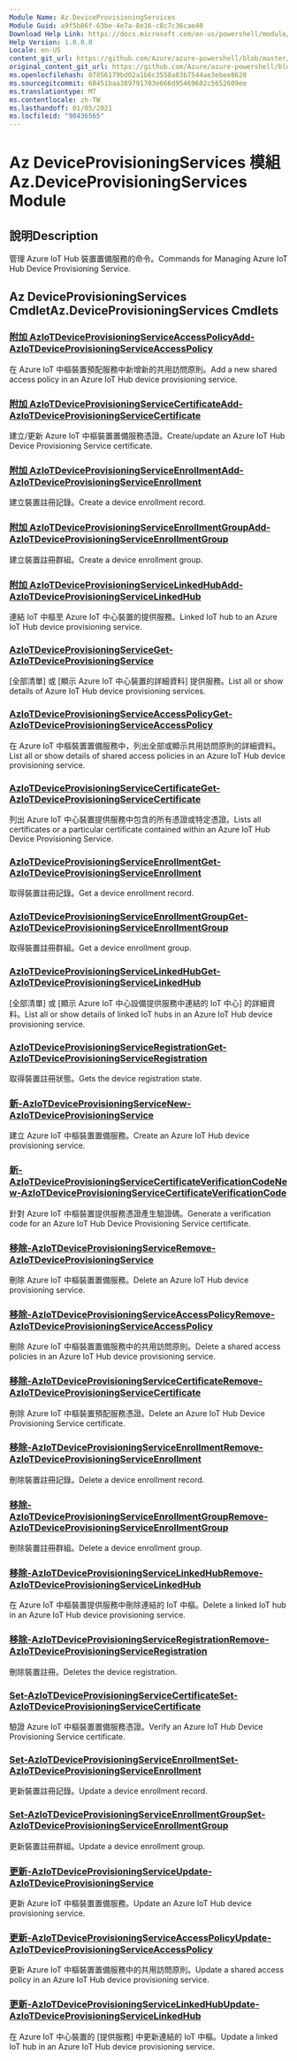 ```yaml
---
Module Name: Az.DeviceProvisioningServices
Module Guid: a9f5b86f-63be-4e7a-8e16-c8c7c36cae40
Download Help Link: https://docs.microsoft.com/en-us/powershell/module/az.deviceprovisioningservices
Help Version: 1.0.0.0
Locale: en-US
content_git_url: https://github.com/Azure/azure-powershell/blob/master/src/DeviceProvisioningServices/DeviceProvisioningServices/help/Az.DeviceProvisioningServices.md
original_content_git_url: https://github.com/Azure/azure-powershell/blob/master/src/DeviceProvisioningServices/DeviceProvisioningServices/help/Az.DeviceProvisioningServices.md
ms.openlocfilehash: 07856179bd02a1b6c3558a03b7544ae3ebee8620
ms.sourcegitcommit: 68451baa389791703e666d95469602c5652609ee
ms.translationtype: MT
ms.contentlocale: zh-TW
ms.lasthandoff: 01/05/2021
ms.locfileid: "98436565"
---
```

# <span data-ttu-id="45b87-101">Az DeviceProvisioningServices 模組</span><span class="sxs-lookup"><span data-stu-id="45b87-101">Az.DeviceProvisioningServices Module</span></span>
## <span data-ttu-id="45b87-102">說明</span><span class="sxs-lookup"><span data-stu-id="45b87-102">Description</span></span>
<span data-ttu-id="45b87-103">管理 Azure IoT Hub 裝置置備服務的命令。</span><span class="sxs-lookup"><span data-stu-id="45b87-103">Commands for Managing Azure IoT Hub Device Provisioning Service.</span></span>

## <span data-ttu-id="45b87-104">Az DeviceProvisioningServices Cmdlet</span><span class="sxs-lookup"><span data-stu-id="45b87-104">Az.DeviceProvisioningServices Cmdlets</span></span>
### [<span data-ttu-id="45b87-105">附加 AzIoTDeviceProvisioningServiceAccessPolicy</span><span class="sxs-lookup"><span data-stu-id="45b87-105">Add-AzIoTDeviceProvisioningServiceAccessPolicy</span></span>](Add-AzIoTDeviceProvisioningServiceAccessPolicy.md)
<span data-ttu-id="45b87-106">在 Azure IoT 中樞裝置預配服務中新增新的共用訪問原則。</span><span class="sxs-lookup"><span data-stu-id="45b87-106">Add a new shared access policy in an Azure IoT Hub device provisioning service.</span></span>

### [<span data-ttu-id="45b87-107">附加 AzIoTDeviceProvisioningServiceCertificate</span><span class="sxs-lookup"><span data-stu-id="45b87-107">Add-AzIoTDeviceProvisioningServiceCertificate</span></span>](Add-AzIoTDeviceProvisioningServiceCertificate.md)
<span data-ttu-id="45b87-108">建立/更新 Azure IoT 中樞裝置置備服務憑證。</span><span class="sxs-lookup"><span data-stu-id="45b87-108">Create/update an Azure IoT Hub Device Provisioning Service certificate.</span></span>

### [<span data-ttu-id="45b87-109">附加 AzIoTDeviceProvisioningServiceEnrollment</span><span class="sxs-lookup"><span data-stu-id="45b87-109">Add-AzIoTDeviceProvisioningServiceEnrollment</span></span>](Add-AzIoTDeviceProvisioningServiceEnrollment.md)
<span data-ttu-id="45b87-110">建立裝置註冊記錄。</span><span class="sxs-lookup"><span data-stu-id="45b87-110">Create a device enrollment record.</span></span>

### [<span data-ttu-id="45b87-111">附加 AzIoTDeviceProvisioningServiceEnrollmentGroup</span><span class="sxs-lookup"><span data-stu-id="45b87-111">Add-AzIoTDeviceProvisioningServiceEnrollmentGroup</span></span>](Add-AzIoTDeviceProvisioningServiceEnrollmentGroup.md)
<span data-ttu-id="45b87-112">建立裝置註冊群組。</span><span class="sxs-lookup"><span data-stu-id="45b87-112">Create a device enrollment group.</span></span>

### [<span data-ttu-id="45b87-113">附加 AzIoTDeviceProvisioningServiceLinkedHub</span><span class="sxs-lookup"><span data-stu-id="45b87-113">Add-AzIoTDeviceProvisioningServiceLinkedHub</span></span>](Add-AzIoTDeviceProvisioningServiceLinkedHub.md)
<span data-ttu-id="45b87-114">連結 IoT 中樞至 Azure IoT 中心裝置的提供服務。</span><span class="sxs-lookup"><span data-stu-id="45b87-114">Linked IoT hub to an Azure IoT Hub device provisioning service.</span></span>

### [<span data-ttu-id="45b87-115">AzIoTDeviceProvisioningService</span><span class="sxs-lookup"><span data-stu-id="45b87-115">Get-AzIoTDeviceProvisioningService</span></span>](Get-AzIoTDeviceProvisioningService.md)
<span data-ttu-id="45b87-116">[全部清單] 或 [顯示 Azure IoT 中心裝置的詳細資料] 提供服務。</span><span class="sxs-lookup"><span data-stu-id="45b87-116">List all or show details of Azure IoT Hub device provisioning services.</span></span>

### [<span data-ttu-id="45b87-117">AzIoTDeviceProvisioningServiceAccessPolicy</span><span class="sxs-lookup"><span data-stu-id="45b87-117">Get-AzIoTDeviceProvisioningServiceAccessPolicy</span></span>](Get-AzIoTDeviceProvisioningServiceAccessPolicy.md)
<span data-ttu-id="45b87-118">在 Azure IoT 中樞裝置置備服務中，列出全部或顯示共用訪問原則的詳細資料。</span><span class="sxs-lookup"><span data-stu-id="45b87-118">List all or show details of shared access policies in an Azure IoT Hub device provisioning service.</span></span>

### [<span data-ttu-id="45b87-119">AzIoTDeviceProvisioningServiceCertificate</span><span class="sxs-lookup"><span data-stu-id="45b87-119">Get-AzIoTDeviceProvisioningServiceCertificate</span></span>](Get-AzIoTDeviceProvisioningServiceCertificate.md)
<span data-ttu-id="45b87-120">列出 Azure IoT 中心裝置提供服務中包含的所有憑證或特定憑證。</span><span class="sxs-lookup"><span data-stu-id="45b87-120">Lists all certificates or a particular certificate contained within an Azure IoT Hub Device Provisioning Service.</span></span>

### [<span data-ttu-id="45b87-121">AzIoTDeviceProvisioningServiceEnrollment</span><span class="sxs-lookup"><span data-stu-id="45b87-121">Get-AzIoTDeviceProvisioningServiceEnrollment</span></span>](Get-AzIoTDeviceProvisioningServiceEnrollment.md)
<span data-ttu-id="45b87-122">取得裝置註冊記錄。</span><span class="sxs-lookup"><span data-stu-id="45b87-122">Get a device enrollment record.</span></span>

### [<span data-ttu-id="45b87-123">AzIoTDeviceProvisioningServiceEnrollmentGroup</span><span class="sxs-lookup"><span data-stu-id="45b87-123">Get-AzIoTDeviceProvisioningServiceEnrollmentGroup</span></span>](Get-AzIoTDeviceProvisioningServiceEnrollmentGroup.md)
<span data-ttu-id="45b87-124">取得裝置註冊群組。</span><span class="sxs-lookup"><span data-stu-id="45b87-124">Get a device enrollment group.</span></span>

### [<span data-ttu-id="45b87-125">AzIoTDeviceProvisioningServiceLinkedHub</span><span class="sxs-lookup"><span data-stu-id="45b87-125">Get-AzIoTDeviceProvisioningServiceLinkedHub</span></span>](Get-AzIoTDeviceProvisioningServiceLinkedHub.md)
<span data-ttu-id="45b87-126">[全部清單] 或 [顯示 Azure IoT 中心設備提供服務中連結的 IoT 中心] 的詳細資料。</span><span class="sxs-lookup"><span data-stu-id="45b87-126">List all or show details of linked IoT hubs in an Azure IoT Hub device provisioning service.</span></span>

### [<span data-ttu-id="45b87-127">AzIoTDeviceProvisioningServiceRegistration</span><span class="sxs-lookup"><span data-stu-id="45b87-127">Get-AzIoTDeviceProvisioningServiceRegistration</span></span>](Get-AzIoTDeviceProvisioningServiceRegistration.md)
<span data-ttu-id="45b87-128">取得裝置註冊狀態。</span><span class="sxs-lookup"><span data-stu-id="45b87-128">Gets the device registration state.</span></span>

### [<span data-ttu-id="45b87-129">新-AzIoTDeviceProvisioningService</span><span class="sxs-lookup"><span data-stu-id="45b87-129">New-AzIoTDeviceProvisioningService</span></span>](New-AzIoTDeviceProvisioningService.md)
<span data-ttu-id="45b87-130">建立 Azure IoT 中樞裝置置備服務。</span><span class="sxs-lookup"><span data-stu-id="45b87-130">Create an Azure IoT Hub device provisioning service.</span></span>

### [<span data-ttu-id="45b87-131">新-AzIoTDeviceProvisioningServiceCertificateVerificationCode</span><span class="sxs-lookup"><span data-stu-id="45b87-131">New-AzIoTDeviceProvisioningServiceCertificateVerificationCode</span></span>](New-AzIoTDeviceProvisioningServiceCertificateVerificationCode.md)
<span data-ttu-id="45b87-132">針對 Azure IoT 中樞裝置提供服務憑證產生驗證碼。</span><span class="sxs-lookup"><span data-stu-id="45b87-132">Generate a verification code for an Azure IoT Hub Device Provisioning Service certificate.</span></span>

### [<span data-ttu-id="45b87-133">移除-AzIoTDeviceProvisioningService</span><span class="sxs-lookup"><span data-stu-id="45b87-133">Remove-AzIoTDeviceProvisioningService</span></span>](Remove-AzIoTDeviceProvisioningService.md)
<span data-ttu-id="45b87-134">刪除 Azure IoT 中樞裝置置備服務。</span><span class="sxs-lookup"><span data-stu-id="45b87-134">Delete an Azure IoT Hub device provisioning service.</span></span>

### [<span data-ttu-id="45b87-135">移除-AzIoTDeviceProvisioningServiceAccessPolicy</span><span class="sxs-lookup"><span data-stu-id="45b87-135">Remove-AzIoTDeviceProvisioningServiceAccessPolicy</span></span>](Remove-AzIoTDeviceProvisioningServiceAccessPolicy.md)
<span data-ttu-id="45b87-136">刪除 Azure IoT 中樞裝置置備服務中的共用訪問原則。</span><span class="sxs-lookup"><span data-stu-id="45b87-136">Delete a shared access policies in an Azure IoT Hub device provisioning service.</span></span>

### [<span data-ttu-id="45b87-137">移除-AzIoTDeviceProvisioningServiceCertificate</span><span class="sxs-lookup"><span data-stu-id="45b87-137">Remove-AzIoTDeviceProvisioningServiceCertificate</span></span>](Remove-AzIoTDeviceProvisioningServiceCertificate.md)
<span data-ttu-id="45b87-138">刪除 Azure IoT 中樞裝置預配服務憑證。</span><span class="sxs-lookup"><span data-stu-id="45b87-138">Delete an Azure IoT Hub Device Provisioning Service certificate.</span></span>

### [<span data-ttu-id="45b87-139">移除-AzIoTDeviceProvisioningServiceEnrollment</span><span class="sxs-lookup"><span data-stu-id="45b87-139">Remove-AzIoTDeviceProvisioningServiceEnrollment</span></span>](Remove-AzIoTDeviceProvisioningServiceEnrollment.md)
<span data-ttu-id="45b87-140">刪除裝置註冊記錄。</span><span class="sxs-lookup"><span data-stu-id="45b87-140">Delete a device enrollment record.</span></span>

### [<span data-ttu-id="45b87-141">移除-AzIoTDeviceProvisioningServiceEnrollmentGroup</span><span class="sxs-lookup"><span data-stu-id="45b87-141">Remove-AzIoTDeviceProvisioningServiceEnrollmentGroup</span></span>](Remove-AzIoTDeviceProvisioningServiceEnrollmentGroup.md)
<span data-ttu-id="45b87-142">刪除裝置註冊群組。</span><span class="sxs-lookup"><span data-stu-id="45b87-142">Delete a device enrollment group.</span></span>

### [<span data-ttu-id="45b87-143">移除-AzIoTDeviceProvisioningServiceLinkedHub</span><span class="sxs-lookup"><span data-stu-id="45b87-143">Remove-AzIoTDeviceProvisioningServiceLinkedHub</span></span>](Remove-AzIoTDeviceProvisioningServiceLinkedHub.md)
<span data-ttu-id="45b87-144">在 Azure IoT 中樞裝置提供服務中刪除連結的 IoT 中樞。</span><span class="sxs-lookup"><span data-stu-id="45b87-144">Delete a linked IoT hub in an Azure IoT Hub device provisioning service.</span></span>

### [<span data-ttu-id="45b87-145">移除-AzIoTDeviceProvisioningServiceRegistration</span><span class="sxs-lookup"><span data-stu-id="45b87-145">Remove-AzIoTDeviceProvisioningServiceRegistration</span></span>](Remove-AzIoTDeviceProvisioningServiceRegistration.md)
<span data-ttu-id="45b87-146">刪除裝置註冊。</span><span class="sxs-lookup"><span data-stu-id="45b87-146">Deletes the device registration.</span></span>

### [<span data-ttu-id="45b87-147">Set-AzIoTDeviceProvisioningServiceCertificate</span><span class="sxs-lookup"><span data-stu-id="45b87-147">Set-AzIoTDeviceProvisioningServiceCertificate</span></span>](Set-AzIoTDeviceProvisioningServiceCertificate.md)
<span data-ttu-id="45b87-148">驗證 Azure IoT 中樞裝置置備服務憑證。</span><span class="sxs-lookup"><span data-stu-id="45b87-148">Verify an Azure IoT Hub Device Provisioning Service certificate.</span></span>

### [<span data-ttu-id="45b87-149">Set-AzIoTDeviceProvisioningServiceEnrollment</span><span class="sxs-lookup"><span data-stu-id="45b87-149">Set-AzIoTDeviceProvisioningServiceEnrollment</span></span>](Set-AzIoTDeviceProvisioningServiceEnrollment.md)
<span data-ttu-id="45b87-150">更新裝置註冊記錄。</span><span class="sxs-lookup"><span data-stu-id="45b87-150">Update a device enrollment record.</span></span>

### [<span data-ttu-id="45b87-151">Set-AzIoTDeviceProvisioningServiceEnrollmentGroup</span><span class="sxs-lookup"><span data-stu-id="45b87-151">Set-AzIoTDeviceProvisioningServiceEnrollmentGroup</span></span>](Set-AzIoTDeviceProvisioningServiceEnrollmentGroup.md)
<span data-ttu-id="45b87-152">更新裝置註冊群組。</span><span class="sxs-lookup"><span data-stu-id="45b87-152">Update a device enrollment group.</span></span>

### [<span data-ttu-id="45b87-153">更新-AzIoTDeviceProvisioningService</span><span class="sxs-lookup"><span data-stu-id="45b87-153">Update-AzIoTDeviceProvisioningService</span></span>](Update-AzIoTDeviceProvisioningService.md)
<span data-ttu-id="45b87-154">更新 Azure IoT 中樞裝置置備服務。</span><span class="sxs-lookup"><span data-stu-id="45b87-154">Update an Azure IoT Hub device provisioning service.</span></span>

### [<span data-ttu-id="45b87-155">更新-AzIoTDeviceProvisioningServiceAccessPolicy</span><span class="sxs-lookup"><span data-stu-id="45b87-155">Update-AzIoTDeviceProvisioningServiceAccessPolicy</span></span>](Update-AzIoTDeviceProvisioningServiceAccessPolicy.md)
<span data-ttu-id="45b87-156">更新 Azure IoT 中樞裝置置備服務中的共用訪問原則。</span><span class="sxs-lookup"><span data-stu-id="45b87-156">Update a shared access policy in an Azure IoT Hub device provisioning service.</span></span>

### [<span data-ttu-id="45b87-157">更新-AzIoTDeviceProvisioningServiceLinkedHub</span><span class="sxs-lookup"><span data-stu-id="45b87-157">Update-AzIoTDeviceProvisioningServiceLinkedHub</span></span>](Update-AzIoTDeviceProvisioningServiceLinkedHub.md)
<span data-ttu-id="45b87-158">在 Azure IoT 中心裝置的 [提供服務] 中更新連結的 IoT 中樞。</span><span class="sxs-lookup"><span data-stu-id="45b87-158">Update a linked IoT hub in an Azure IoT Hub device provisioning service.</span></span>

